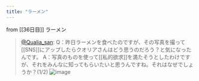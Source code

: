 ```yaml
---
title: "ラーメン"
---
```


from [[36日目]]
ラーメン
> [@Qualia_san](https://twitter.com/Qualia_san/status/1598347560737206278?s=20&t=ebHDBcxvLPkQ1oq9lsAxRw): Q：昨日ラーメンを食べたのですが、その写真を撮って[[SNS]]にアップしたらクオリアさんはどう思うのだろう？と気になったんです。
> A：写真のものを使って[[私的欲求]]を満たそうとしたわけですが、それをみんなに知ってもらいたいと思うんですね。それはなぜでしょうか？(1/2)
> ![image](https://pbs.twimg.com/media/Fi54RpQaYAAxWEy.png)
